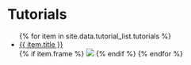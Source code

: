 # Tutorials

<ul>
   {% for item in site.data.tutorial_list.tutorials %}
      <li><a href="{{ item.url }}">{{ item.title }}</a></li>
      {% if item.frame %}
      <img src="{{item.frame}}">
      {% endif %}
   {% endfor %}
</ul>

